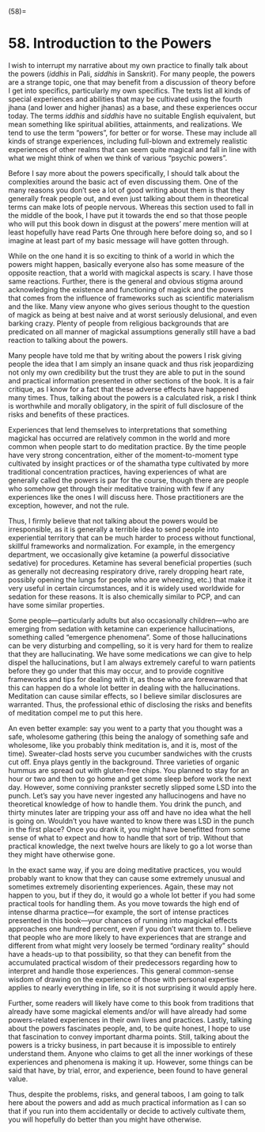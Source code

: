 

(58)=

# 58. Introduction to the Powers



I wish to interrupt my narrative about my own practice to finally talk about the powers (*iddhis* in Pali, *siddhis* in Sanskrit). For many people, the powers are a strange topic, one that may benefit from a discussion of theory before I get into specifics, particularly my own specifics. The texts list all kinds of special experiences and abilities that may be cultivated using the fourth jhana (and lower and higher jhanas) as a base, and these experiences occur today. The terms *iddhis* and *siddhis* have no suitable English equivalent, but mean something like spiritual abilities, attainments, and realizations. We tend to use the term “powers”, for better or for worse. These may include all kinds of strange experiences, including full-blown and extremely realistic experiences of other realms that can seem quite magical and fall in line with what we might think of when we think of various “psychic powers”.

Before I say more about the powers specifically, I should talk about the complexities around the basic act of even discussing them. One of the many reasons you don’t see a lot of good writing about them is that they generally freak people out, and even just talking about them in theoretical terms can make lots of people nervous. Whereas this section used to fall in the middle of the book, I have put it towards the end so that those people who will put this book down in disgust at the powers’ mere mention will at least hopefully have read Parts One through here before doing so, and so I imagine at least part of my basic message will have gotten through.

While on the one hand it is so exciting to think of a world in which the powers might happen, basically everyone also has some measure of the opposite reaction, that a world with magickal aspects is scary. I have those same reactions. Further, there is the general and obvious stigma around acknowledging the existence and functioning of magick and the powers that comes from the influence of frameworks such as scientific materialism and the like. Many view anyone who gives serious thought to the question of magick as being at best naive and at worst seriously delusional, and even barking crazy. Plenty of people from religious backgrounds that are predicated on all manner of magickal assumptions generally still have a bad reaction to talking about the powers.

Many people have told me that by writing about the powers I risk giving people the idea that I am simply an insane quack and thus risk jeopardizing not only my own credibility but the trust they are able to put in the sound and practical information presented in other sections of the book. It is a fair critique, as I know for a fact that these adverse effects have happened many times. Thus, talking about the powers is a calculated risk, a risk I think is worthwhile and morally obligatory, in the spirit of full disclosure of the risks and benefits of these practices.

Experiences that lend themselves to interpretations that something magickal has occurred are relatively common in the world and more common when people start to do meditation practice. By the time people have very strong concentration, either of the moment-to-moment type cultivated by insight practices or of the shamatha type cultivated by more traditional concentration practices, having experiences of what are generally called the powers is par for the course, though there are people who somehow get through their meditative training with few if any experiences like the ones I will discuss here. Those practitioners are the exception, however, and not the rule.

Thus, I firmly believe that not talking about the powers would be irresponsible, as it is generally a terrible idea to send people into experiential territory that can be much harder to process without functional, skillful frameworks and normalization. For example, in the emergency department, we occasionally give ketamine (a powerful dissociative sedative) for procedures. Ketamine has several beneficial properties (such as generally not decreasing respiratory drive, rarely dropping heart rate, possibly opening the lungs for people who are wheezing, etc.) that make it very useful in certain circumstances, and it is widely used worldwide for sedation for these reasons. It is also chemically similar to PCP, and can have some similar properties.

Some people—particularly adults but also occasionally children—who are emerging from sedation with ketamine can experience hallucinations, something called “emergence phenomena”. Some of those hallucinations can be very disturbing and compelling, so it is very hard for them to realize that they are hallucinating. We have some medications we can give to help dispel the hallucinations, but I am always extremely careful to warn patients before they go under that this may occur, and to provide cognitive frameworks and tips for dealing with it, as those who are forewarned that this can happen do a whole lot better in dealing with the hallucinations. Meditation can cause similar effects, so I believe similar disclosures are warranted. Thus, the professional ethic of disclosing the risks and benefits of meditation compel me to put this here.

An even better example: say you went to a party that you thought was a safe, wholesome gathering (this being the analogy of something safe and wholesome, like you probably think meditation is, and it is, most of the time). Sweater-clad hosts serve you cucumber sandwiches with the crusts cut off. Enya plays gently in the background. Three varieties of organic hummus are spread out with gluten-free chips. You planned to stay for an hour or two and then to go home and get some sleep before work the next day. However, some conniving prankster secretly slipped some LSD into the punch. Let’s say you have never ingested any hallucinogens and have no theoretical knowledge of how to handle them. You drink the punch, and thirty minutes later are tripping your ass off and have no idea what the hell is going on. Wouldn’t you have wanted to know there was LSD in the punch in the first place? Once you drank it, you might have benefitted from some sense of what to expect and how to handle that sort of trip. Without that practical knowledge, the next twelve hours are likely to go a lot worse than they might have otherwise gone.

In the exact same way, if you are doing meditative practices, you would probably want to know that they can cause some extremely unusual and sometimes extremely disorienting experiences. Again, these may not happen to you, but if they do, it would go a whole lot better if you had some practical tools for handling them. As you move towards the high end of intense dharma practice—for example, the sort of intense practices presented in this book—your chances of running into magickal effects approaches one hundred percent, even if you don’t want them to. I believe that people who are more likely to have experiences that are strange and different from what might very loosely be termed “ordinary reality” should have a heads-up to that possibility, so that they can benefit from the accumulated practical wisdom of their predecessors regarding how to interpret and handle those experiences. This general common-sense wisdom of drawing on the experience of those with personal expertise applies to nearly everything in life, so it is not surprising it would apply here.

Further, some readers will likely have come to this book from traditions that already have some magickal elements and/or will have already had some powers-related experiences in their own lives and practices. Lastly, talking about the powers fascinates people, and, to be quite honest, I hope to use that fascination to convey important dharma points. Still, talking about the powers is a tricky business, in part because it is impossible to entirely understand them. Anyone who claims to get all the inner workings of these experiences and phenomena is making it up. However, some things can be said that have, by trial, error, and experience, been found to have general value.

Thus, despite the problems, risks, and general taboos, I am going to talk here about the powers and add as much practical information as I can so that if you run into them accidentally or decide to actively cultivate them, you will hopefully do better than you might have otherwise.